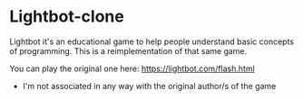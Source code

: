 # Lightbot-clone

Lightbot it's an educational game to help people understand basic concepts of programming.
This is a reimplementation of that same game.

You can play the original one here: https://lightbot.com/flash.html

* I'm not associated in any way with the original author/s of the game
